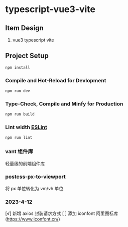# typescript-vue3-vite

## Item Design
1. vue3  typescript vite

## Project Setup

```sh
npm install
```

### Compile and Hot-Reload for Devlopment

```sh
npm run dev
```

### Type-Check, Compile and Minfy for Production

```sh
npm run build
```

### Lint width [ESLint](https://eslint.org/)

```sh
npm run lint
```

### vant 组件库

轻量级的前端组件库

### postcss-px-to-viewport

将 px 单位转化为 vm/vh 单位 

### 2023-4-12

[√] 新增 axios 封装请求方式
[ ] 添加 iconfont 阿里图标库 (https://www.iconfont.cn/)

